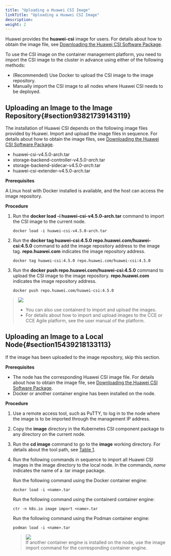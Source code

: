```yaml
---
title: "Uploading a Huawei CSI Image"
linkTitle: "Uploading a Huawei CSI Image"
description: 
weight: 2
---
```


Huawei provides the  **huawei-csi**  image for users. For details about how to obtain the image file, see  [Downloading the Huawei CSI Software Package](/docs/installation-and-deployment/installation-preparations/downloading-the-huawei-csi-software-package).

To use the CSI image on the container management platform, you need to import the CSI image to the cluster in advance using either of the following methods:

-   \(Recommended\) Use Docker to upload the CSI image to the image repository.
-   Manually import the CSI image to all nodes where Huawei CSI needs to be deployed.

## Uploading an Image to the Image Repository{#section93821739143119}

The installation of Huawei CSI depends on the following image files provided by Huawei. Import and upload the image files in sequence. For details about how to obtain the image files, see  [Downloading the Huawei CSI Software Package](/docs/installation-and-deployment/installation-preparations/downloading-the-huawei-csi-software-package).

-   huawei-csi-v4.5.0-arch.tar
-   storage-backend-controller-v4.5.0-_arch_.tar
-   storage-backend-sidecar-v4.5.0-_arch_.tar
-   huawei-csi-extender-v4.5.0-arch.tar

**Prerequisites**

A Linux host with Docker installed is available, and the host can access the image repository.

**Procedure**

1.  Run the  **docker load -i huawei-csi-v4.5.0-arch.tar**  command to import the CSI image to the current node.

    ```
    docker load -i huawei-csi-v4.5.0-arch.tar 
    ```

2.  Run the  **docker tag huawei-csi:4.5.0  repo.huawei.com/huawei-csi:4.5.0**  command to add the image repository address to the image tag.  **repo.huawei.com**  indicates the image repository address.

    ```
    docker tag huawei-csi:4.5.0 repo.huawei.com/huawei-csi:4.5.0
    ```

3.  Run the  **docker push repo.huawei.com/huawei-csi:4.5.0**  command to upload the CSI image to the image repository.  **repo.huawei.com**  indicates the image repository address.

    ```
    docker push repo.huawei.com/huawei-csi:4.5.0
    ```

>![](/css-docs/public_sys-resources/en-us/icon-notice.gif)  
>-   You can also use containerd to import and upload the images.
>-   For details about how to import and upload images to the CCE or CCE Agile platform, see the user manual of the platform.

## Uploading an Image to a Local Node{#section15439218133113}

If the image has been uploaded to the image repository, skip this section.

**Prerequisites**

-   The node has the corresponding Huawei CSI image file. For details about how to obtain the image file, see  [Downloading the Huawei CSI Software Package](/docs/installation-and-deployment/installation-preparations/downloading-the-huawei-csi-software-package).
-   Docker or another container engine has been installed on the node.

**Procedure**

1.  Use a remote access tool, such as PuTTY, to log in to the node where the image is to be imported through the management IP address.
2.  Copy the  **image**  directory in the Kubernetes CSI component package to any directory on the current node.
3.  Run the  **cd image**  command to go to the  **image**  working directory. For details about the tool path, see  [Table 1](/docs/installation-and-deployment/installation-preparations/downloading-the-huawei-csi-software-package#en-us_topic_0150885197_table17200162435412).
4.  Run the following commands in sequence to import all Huawei CSI images in the image directory to the local node. In the commands,  _name_  indicates the name of a .tar image package.

    Run the following command using the Docker container engine:

    ```
    docker load -i <name>.tar
    ```

    Run the following command using the containerd container engine:

    ```
    ctr -n k8s.io image import <name>.tar
    ```

    Run the following command using the Podman container engine:

    ```
    podman load -i <name>.tar
    ```

    >![](/css-docs/public_sys-resources/en-us/icon-notice.gif)  
    >If another container engine is installed on the node, use the image import command for the corresponding container engine.

